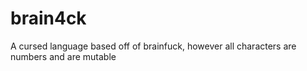 # brain4ck
A cursed language based off of brainfuck, however all characters are numbers and are mutable
